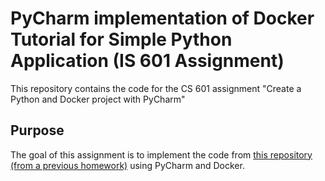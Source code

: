 # PyCharm implementation of Docker Tutorial for Simple Python Application (IS 601 Assignment)

This repository contains the code for the CS 601 assignment "Create a Python and Docker project with PyCharm"

## Purpose

The goal of this assignment is to implement the code from [this repository (from a previous homework)](https://github.com/karthik892/cs601-DockerSimplePythonApp) using PyCharm and Docker.
